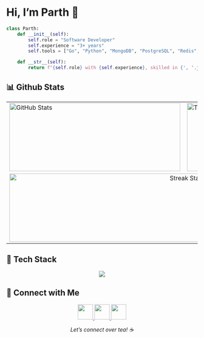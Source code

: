 # Hi, I’m Parth 👋

```python
class Parth:
    def __init__(self):
        self.role = "Software Developer"
        self.experience = "3+ years"
        self.tools = ["Go", "Python", "MongoDB", "PostgreSQL", "Redis", "Docker", "Git", "AWS", "AI"]

    def __str__(self):
        return f"{self.role} with {self.experience}, skilled in {', '.join(self.tools)}"
```

## 📊 Github Stats

<table align="center" cellpadding="0" cellspacing="10">
  <tr>
    <td>
      <img 
        src="https://github-readme-stats-git-master-parthsarkhelias-projects.vercel.app/api?username=mrparth23&show_icons=true&theme=dark&hide_border=true&include_all_commits=true&count_private=true" 
        width="450" height="180" alt="GitHub Stats" />
    </td>
    <td>
      <img 
        src="https://github-readme-stats-git-master-parthsarkhelias-projects.vercel.app/api/top-langs/?username=mrparth23&layout=compact&theme=dark&hide_border=true&count_private=true" 
        width="450" height="180" alt="Top Languages" />
    </td>
  </tr>
  <tr>
    <td colspan="2" align="center">
      <img 
        src="https://streak-stats.demolab.com?user=mrparth23&theme=dark&hide_border=true&count_private=true" 
        width="920" height="180" alt="Streak Stats" />
    </td>
  </tr>
</table>

## 🧰 Tech Stack

<p align="center">
  <img src="https://skillicons.dev/icons?i=go,python,mongodb,postgresql,redis,docker,git,aws,ai&theme=dark"/>
</p>


## 📢 Connect with Me

<p align="center">
  <a href="https://www.linkedin.com/in/parthsarkhelia" target="_blank">
    <img src="https://skillicons.dev/icons?i=linkedin" height="40"/>
  </a>
  <a href="https://x.com/mrparth23" target="_blank">
    <img src="https://skillicons.dev/icons?i=twitter" height="40"/>
  </a>
  <a href="mailto:mrparth2302@gmail.com" target="_blank">
    <img src="https://skillicons.dev/icons?i=gmail" height="40"/>
  </a>
</p>

<p align="center">
  <em>Let’s connect over tea! ☕</em>
</p>
